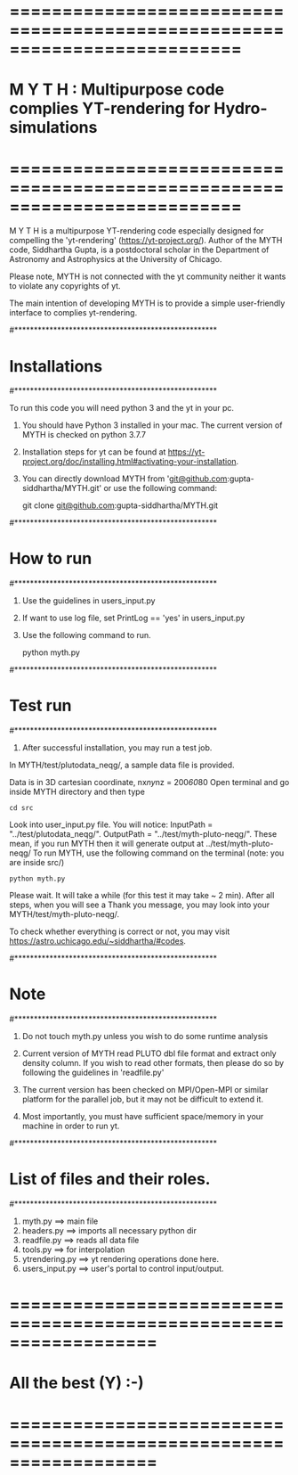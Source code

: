 # ==========================================================================
#  M Y T H :  Multipurpose code complies YT-rendering for Hydro-simulations
# ==========================================================================

 M Y T H is a multipurpose YT-rendering code especially designed 
 for compelling the 'yt-rendering' (https://yt-project.org/). 
 Author of the MYTH code, Siddhartha Gupta, is a postdoctoral scholar 
 in the Department of Astronomy and Astrophysics at the University of Chicago.

 Please note, MYTH is not connected with the yt community
 neither it wants to violate any copyrights of yt.

 The main intention of developing MYTH is to provide a simple 
 user-friendly interface to complies yt-rendering.

#****************************************************
# Installations
#****************************************************

To run this code you will need python 3 and the yt in your pc.

1. You should have Python 3 installed in your mac. 
    The current version of MYTH is checked on python 3.7.7

2. Installation steps for yt can be found at 
   https://yt-project.org/doc/installing.html#activating-your-installation. 

3. You can directly download MYTH from 
   'git@github.com:gupta-siddhartha/MYTH.git'
   or use the following command:

   git clone git@github.com:gupta-siddhartha/MYTH.git

#****************************************************
#  How to run
#****************************************************

1. Use the guidelines in users_input.py
2. If want to use log file, set PrintLog == 'yes' in users_input.py
3. Use the following command to run.
   
   python myth.py

#****************************************************
#  Test run 
#****************************************************

1. After successful installation, you may run a test job.

In MYTH/test/plutodata_neqg/, a sample data file is provided.

Data is in 3D cartesian coordinate, nx*ny*nz = 200*60*80
Open terminal and go inside MYTH directory and then type

    cd src

Look into user_input.py file. You will notice:
 InputPath  = "../test/plutodata_neqg/".
 OutputPath = "../test/myth-pluto-neqg/".
These mean, if you run MYTH then it will generate output at ../test/myth-pluto-neqg/ 
To run MYTH, use the following command on the terminal (note: you are inside src/)

    python myth.py

Please wait. It will take a while (for this test it may take ~ 2 min).
After all steps, when you will see a Thank you message, you may look into 
your MYTH/test/myth-pluto-neqg/.

To check whether everything is correct or not, you
may visit https://astro.uchicago.edu/~siddhartha/#codes.

#****************************************************
#  Note
#****************************************************

1. Do not touch myth.py unless you wish to do some runtime analysis

2. Current version of MYTH read PLUTO dbl file format and extract only density column.
   If you wish to read other formats, then please do so by following 
   the guidelines in 'readfile.py'

3. The current version has been checked on MPI/Open-MPI or similar platform for the parallel job, but it may not be difficult to extend it. 

4. Most importantly, you must have sufficient space/memory in your machine in order to run yt.

#****************************************************
#  List of files and their roles.
#****************************************************

1. myth.py        ==> main file
2. headers.py     ==> imports all necessary python dir
3. readfile.py    ==> reads all data file
4. tools.py       ==> for interpolation
5. ytrendering.py ==> yt rendering operations done here.
6. users_input.py ==> user's portal to control input/output.

# ==================================================================
#                  All the best (Y) :-) 
# ================================================================== 

